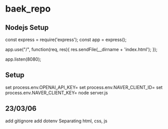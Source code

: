 # baek_repo

## Nodejs Setup

const express = require('express');
const app = express();

app.use("/", function(req, res){
res.sendFile(\_\_dirname + 'index.html');
});

app.listen(8080);

## Setup

set process.env.OPENAI_API_KEY=
set process.env.NAVER_CLIENT_ID=
set process.env.NAVER_CLIENT_KEY=
node server.js

## 23/03/06

add gitignore
add dotenv
Separating html, css, js
